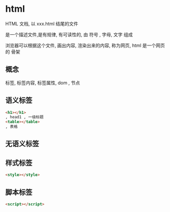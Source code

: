 # html

HTML 文档, 以 xxx.html 结尾的文件

是一个描述文件,是有规律, 有可读性的, 由 符号 , 字母, 文字 组成

浏览器可以根据这个文件, 画出内容, 渲染出来的内容, 称为网页, html 是一个网页的 骨架

## 概念

标签, 标签内容, 标签属性, dom , 节点

## 语义标签

```html
<h1></h1>
, head1 , 一级标题
<table></table>
, 表格
```

## 无语义标签

<div></div>
<span></span>

## 样式标签

```html
<style></style>
```

## 脚本标签

```html
<script></script>
```

